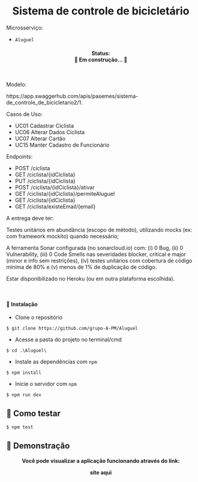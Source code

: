 <h1 align="center">
   Sistema de controle de bicicletário
</h1>

Microsserviço:
- `Aluguel`

<h4 align="center"> 
	Status: <br>
	🚧  Em construção...  🚧
</h4>

<br>
<p>Modelo:</p>
<a>https://app.swaggerhub.com/apis/pasemes/sistema-de_controle_de_bicicletario2/1.</a>

<br>
<p>Casos de Uso:</p>

- UC01 Cadastrar Ciclista
- UC06 Alterar Dados Ciclista
- UC07 Alterar Cartão
- UC15 Manter Cadastro de Funcionário

<p>Endpoints:</p>

- POST /ciclista 
- GET /ciclista/{idCiclista}
- PUT /ciclista/{idCiclista}
- POST /ciclista/{idCiclista}/ativar
- GET /ciclista/{idCiclista}/permiteAluguel
- GET /ciclista/{idCiclista}
- GET /ciclista/existeEmail/{email}

A entrega deve ter:

Testes unitários em abundância (escopo de método), utilizando mocks (ex: com framework mockito) quando necessário;

A ferramenta Sonar configurada (no sonarcloud.io) com: (i) 0 Bug, (ii) 0 Vulnerability, (iii)  0 Code Smells nas severidades blocker, critical e major (minor e info sem restrições), (iv) testes unitários com cobertura de código mínima de 80% e (v) menos de 1% de duplicação de código. 

Estar disponibilizado no Heroku (ou em outra plataforma escolhida).

<br>
<h4> 🔧 Instalação </h4>

- Clone o repositório 
```
$ git clone https://github.com/grupo-A-PM/Aluguel
```

- Acesse a pasta do projeto no terminal/cmd 
```
$ cd .\Aluguel\
```

- Instale as dependências com `npm`
```
$ npm install
```
- Inicie o servidor com `npm`
```
$ npm run dev
```

## 🚀 Como testar 
```
$ npm test
```
## 🚀 Demonstração

<h4 align="center">
  Você pode visualizar a aplicação funcionando através do link: <br>

  <a>site aqui</a>
  
</h4>

